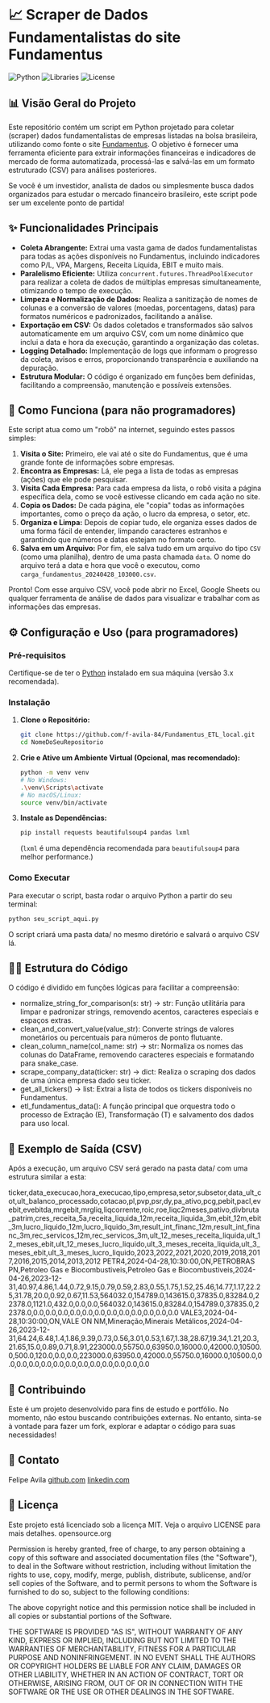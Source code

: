 # 📈 Scraper de Dados Fundamentalistas do site Fundamentus

![Python](https://img.shields.io/badge/Python-3.x-blue.svg)
![Libraries](https://img.shields.io/badge/Libraries-requests%2C%20beautifulsoup4%2C%20pandas-brightgreen.svg)
![License](https://img.shields.io/badge/License-MIT-yellow.svg)

## 📊 Visão Geral do Projeto

Este repositório contém um script em Python projetado para coletar (scraper) dados fundamentalistas de empresas listadas na bolsa brasileira, utilizando como fonte o site [Fundamentus](http://www.fundamentus.com.br/). O objetivo é fornecer uma ferramenta eficiente para extrair informações financeiras e indicadores de mercado de forma automatizada, processá-las e salvá-las em um formato estruturado (CSV) para análises posteriores.

Se você é um investidor, analista de dados ou simplesmente busca dados organizados para estudar o mercado financeiro brasileiro, este script pode ser um excelente ponto de partida!

## ✨ Funcionalidades Principais

*   **Coleta Abrangente:** Extrai uma vasta gama de dados fundamentalistas para todas as ações disponíveis no Fundamentus, incluindo indicadores como P/L, VPA, Margens, Receita Líquida, EBIT e muito mais.
*   **Paralelismo Eficiente:** Utiliza `concurrent.futures.ThreadPoolExecutor` para realizar a coleta de dados de múltiplas empresas simultaneamente, otimizando o tempo de execução.
*   **Limpeza e Normalização de Dados:** Realiza a sanitização de nomes de colunas e a conversão de valores (moedas, porcentagens, datas) para formatos numéricos e padronizados, facilitando a análise.
*   **Exportação em CSV:** Os dados coletados e transformados são salvos automaticamente em um arquivo CSV, com um nome dinâmico que inclui a data e hora da execução, garantindo a organização das coletas.
*   **Logging Detalhado:** Implementação de logs que informam o progresso da coleta, avisos e erros, proporcionando transparência e auxiliando na depuração.
*   **Estrutura Modular:** O código é organizado em funções bem definidas, facilitando a compreensão, manutenção e possíveis extensões.

## 🤖 Como Funciona (para não programadores)

Este script atua como um "robô" na internet, seguindo estes passos simples:

1.  **Visita o Site:** Primeiro, ele vai até o site do Fundamentus, que é uma grande fonte de informações sobre empresas.
2.  **Encontra as Empresas:** Lá, ele pega a lista de todas as empresas (ações) que ele pode pesquisar.
3.  **Visita Cada Empresa:** Para cada empresa da lista, o robô visita a página específica dela, como se você estivesse clicando em cada ação no site.
4.  **Copia os Dados:** De cada página, ele "copia" todas as informações importantes, como o preço da ação, o lucro da empresa, o setor, etc.
5.  **Organiza e Limpa:** Depois de copiar tudo, ele organiza esses dados de uma forma fácil de entender, limpando caracteres estranhos e garantindo que números e datas estejam no formato certo.
6.  **Salva em um Arquivo:** Por fim, ele salva tudo em um arquivo do tipo `CSV` (como uma planilha), dentro de uma pasta chamada `data`. O nome do arquivo terá a data e hora que você o executou, como `carga_fundamentus_20240428_103000.csv`.

Pronto! Com esse arquivo CSV, você pode abrir no Excel, Google Sheets ou qualquer ferramenta de análise de dados para visualizar e trabalhar com as informações das empresas.

## ⚙️ Configuração e Uso (para programadores)

### Pré-requisitos

Certifique-se de ter o [Python](https://www.python.org/downloads/) instalado em sua máquina (versão 3.x recomendada).

### Instalação

1.  **Clone o Repositório:**
    ```bash
    git clone https://github.com/f-avila-84/Fundamentus_ETL_local.git
    cd NomeDoSeuRepositorio
    ```
    
2.  **Crie e Ative um Ambiente Virtual (Opcional, mas recomendado):**
    ```bash
    python -m venv venv
    # No Windows:
    .\venv\Scripts\activate
    # No macOS/Linux:
    source venv/bin/activate
    ```

3.  **Instale as Dependências:**
    ```bash
    pip install requests beautifulsoup4 pandas lxml
    ```
    (`lxml` é uma dependência recomendada para `beautifulsoup4` para melhor performance.)

### Como Executar

Para executar o script, basta rodar o arquivo Python a partir do seu terminal:

```bash
python seu_script_aqui.py
```
O script criará uma pasta data/ no mesmo diretório e salvará o arquivo CSV lá.


## 👨‍💻 Estrutura do Código
O código é dividido em funções lógicas para facilitar a compreensão:

* normalize_string_for_comparison(s: str) -> str: Função utilitária para limpar e padronizar strings, removendo acentos, caracteres especiais e espaços extras.
* clean_and_convert_value(value_str): Converte strings de valores monetários ou percentuais para números de ponto flutuante.
* clean_column_name(col_name: str) -> str: Normaliza os nomes das colunas do DataFrame, removendo caracteres especiais e formatando para snake_case.
* scrape_company_data(ticker: str) -> dict: Realiza o scraping dos dados de uma única empresa dado seu ticker.
* get_all_tickers() -> list: Extrai a lista de todos os tickers disponíveis no Fundamentus.
* etl_fundamentus_data(): A função principal que orquestra todo o processo de Extração (E), Transformação (T) e salvamento dos dados para uso local.

## 📄 Exemplo de Saída (CSV)
Após a execução, um arquivo CSV será gerado na pasta data/ com uma estrutura similar a esta:

ticker,data_execucao,hora_execucao,tipo,empresa,setor,subsetor,data_ult_cot,ult_balanco_processado,cotacao,pl,pvp,psr,dy,pa_ativo,pcg,pebit,pacl,evebit,evebitda,mrgebit,mrgliq,liqcorrente,roic,roe,liqc2meses,pativo,divbruta_patrim,cres_receita_5a,receita_liquida_12m,receita_liquida_3m,ebit_12m,ebit_3m,lucro_liquido_12m,lucro_liquido_3m,result_int_financ_12m,result_int_financ_3m,rec_servicos_12m,rec_servicos_3m,ult_12_meses_receita_liquida,ult_12_meses_ebit,ult_12_meses_lucro_liquido,ult_3_meses_receita_liquida,ult_3_meses_ebit,ult_3_meses_lucro_liquido,2023,2022,2021,2020,2019,2018,2017,2016,2015,2014,2013,2012
PETR4,2024-04-28,10:30:00,ON,PETROBRAS PN,Petroleo Gas e Biocombustiveis,Petroleo Gas e Biocombustiveis,2024-04-26,2023-12-31,40.97,4.86,1.44,0.72,9.15,0.79,0.59,2.83,0.55,1.75,1.52,25.46,14.77,1.17,22.25,31.78,20.0,0.92,0.67,11.53,564032.0,154789.0,143615.0,37835.0,83284.0,22378.0,1121.0,432.0,0.0,0.0,564032.0,143615.0,83284.0,154789.0,37835.0,22378.0,0.0,0.0,0.0,0.0,0.0,0.0,0.0,0.0,0.0,0.0,0.0,0.0
VALE3,2024-04-28,10:30:00,ON,VALE ON NM,Mineração,Minerais Metálicos,2024-04-26,2023-12-31,64.24,6.48,1.4,1.86,9.39,0.73,0.56,3.01,0.53,1.67,1.38,28.67,19.34,1.21,20.3,21.65,15.0,0.89,0.71,8.91,223000.0,55750.0,63950.0,16000.0,42000.0,10500.0,500.0,120.0,0.0,0.0,223000.0,63950.0,42000.0,55750.0,16000.0,10500.0,0.0,0.0,0.0,0.0,0.0,0.0,0.0,0.0,0.0,0.0,0.0,0.0


## 🤝 Contribuindo
Este é um projeto desenvolvido para fins de estudo e portfólio. No momento, não estou buscando contribuições externas. No entanto, sinta-se à vontade para fazer um fork, explorar e adaptar o código para suas necessidades!


## 📧 Contato

Felipe Avila
[github.com](https://github.com/f-avila-84)
[linkedin.com](https://linkedin.com/in/avilafelipe)

## 📜 Licença
Este projeto está licenciado sob a licença MIT. Veja o arquivo LICENSE para mais detalhes.
opensource.org


Permission is hereby granted, free of charge, to any person obtaining a copy
of this software and associated documentation files (the "Software"), to deal
in the Software without restriction, including without limitation the rights
to use, copy, modify, merge, publish, distribute, sublicense, and/or sell
copies of the Software, and to permit persons to whom the Software is
furnished to do so, subject to the following conditions:

The above copyright notice and this permission notice shall be included in all
copies or substantial portions of the Software.

THE SOFTWARE IS PROVIDED "AS IS", WITHOUT WARRANTY OF ANY KIND, EXPRESS OR
IMPLIED, INCLUDING BUT NOT LIMITED TO THE WARRANTIES OF MERCHANTABILITY,
FITNESS FOR A PARTICULAR PURPOSE AND NONINFRINGEMENT. IN NO EVENT SHALL THE
AUTHORS OR COPYRIGHT HOLDERS BE LIABLE FOR ANY CLAIM, DAMAGES OR OTHER
LIABILITY, WHETHER IN AN ACTION OF CONTRACT, TORT OR OTHERWISE, ARISING FROM,
OUT OF OR IN CONNECTION WITH THE SOFTWARE OR THE USE OR OTHER DEALINGS IN THE
SOFTWARE.
